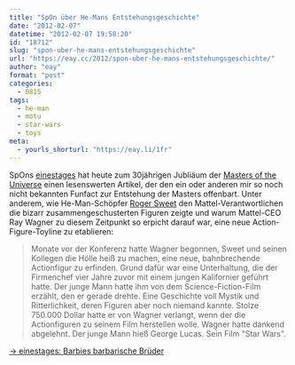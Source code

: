 ```yaml
---
title: "SpOn über He-Mans Entstehungsgeschichte"
date: "2012-02-07"
datetime: "2012-02-07 19:58:20"
id: "18712"
slug: "spon-uber-he-mans-entstehungsgeschichte"
url: "https://eay.cc/2012/spon-uber-he-mans-entstehungsgeschichte/"
author: "eay"
format: "post"
categories:
  - 0815
tags:
  - he-man
  - motu
  - star-wars
  - toys
meta:
  - yourls_shorturl: "https://eay.li/1fr"
---
```


SpOns [einestages](http://einestages.spiegel.de/) hat heute zum 30jährigen Jubliäum der [Masters of the Universe](//eay.cc/tag/motu/) einen lesenswerten Artikel, der den ein oder anderen mir so noch nicht bekannten Funfact zur Entstehung der Masters offenbart. Unter anderem, wie He-Man-Schöpfer [Roger Sweet](http://en.wikipedia.org/wiki/Roger_Sweet) den Mattel-Verantwortlichen die bizarr zusammengeschusterten Figuren zeigte und warum Mattel-CEO Ray Wagner zu diesem Zeitpunkt so erpicht darauf war, eine neue Action-Figure-Toyline zu etablieren:

> Monate vor der Konferenz hatte Wagner begonnen, Sweet und seinen Kollegen die Hölle heiß zu machen, eine neue, bahnbrechende Actionfigur zu erfinden. Grund dafür war eine Unterhaltung, die der Firmenchef vier Jahre zuvor mit einem jungen Kalifornier geführt hatte. Der junge Mann hatte ihm von dem Science-Fiction-Film erzählt, den er gerade drehte. Eine Geschichte voll Mystik und Ritterlichkeit, deren Figuren aber noch niemand kannte. Stolze 750.000 Dollar hatte er von Wagner verlangt, wenn der die Actionfiguren zu seinem Film herstellen wolle. Wagner hatte dankend abgelehnt. Der junge Mann hieß George Lucas. Sein Film "Star Wars".

[→ einestages: Barbies barbarische Brüder](http://einestages.spiegel.de/static/topicalbumbackground/24316/barbies_barbarische_brueder.html)
